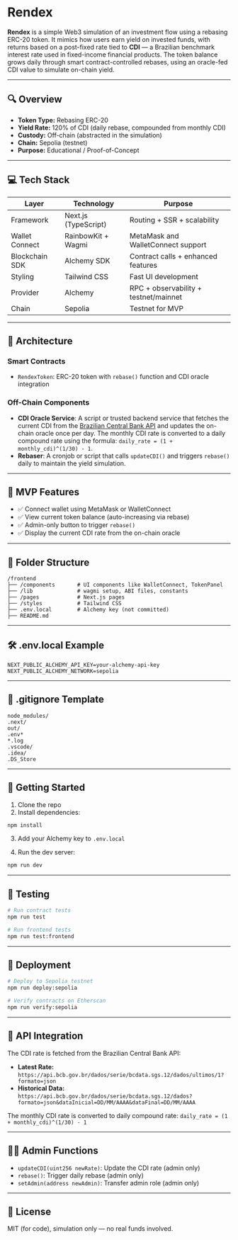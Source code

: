 # Rendex

**Rendex** is a simple Web3 simulation of an investment flow using a rebasing ERC-20 token. It mimics how users earn yield on invested funds, with returns based on a post-fixed rate tied to **CDI** — a Brazilian benchmark interest rate used in fixed-income financial products. The token balance grows daily through smart contract-controlled rebases, using an oracle-fed CDI value to simulate on-chain yield.

---

## 🔍 Overview

- **Token Type:** Rebasing ERC-20
- **Yield Rate:** 120% of CDI (daily rebase, compounded from monthly CDI)
- **Custody:** Off-chain (abstracted in the simulation)
- **Chain:** Sepolia (testnet)
- **Purpose:** Educational / Proof-of-Concept

---

## 💻 Tech Stack

| Layer           | Technology                  | Purpose                            |
|----------------|------------------------------|------------------------------------|
| Framework       | Next.js (TypeScript)         | Routing + SSR + scalability        |
| Wallet Connect  | RainbowKit + Wagmi           | MetaMask and WalletConnect support |
| Blockchain SDK  | Alchemy SDK                   | Contract calls + enhanced features |
| Styling         | Tailwind CSS                 | Fast UI development                |
| Provider        | Alchemy                      | RPC + observability + testnet/mainnet |
| Chain           | Sepolia                      | Testnet for MVP                    |

---

## 🧱 Architecture

### Smart Contracts

- `RendexToken`: ERC-20 token with `rebase()` function and CDI oracle integration

### Off-Chain Components

- **CDI Oracle Service**: A script or trusted backend service that fetches the current CDI from the [Brazilian Central Bank API](https://api.bcb.gov.br/dados/serie/bcdata.sgs.12/dados/ultimos/1?formato=json) and updates the on-chain oracle once per day. The monthly CDI rate is converted to a daily compound rate using the formula: `daily_rate = (1 + monthly_cdi)^(1/30) - 1`.
- **Rebaser**: A cronjob or script that calls `updateCDI()` and triggers `rebase()` daily to maintain the yield simulation.

---

## 🧪 MVP Features

- ✅ Connect wallet using MetaMask or WalletConnect
- ✅ View current token balance (auto-increasing via rebase)
- ✅ Admin-only button to trigger `rebase()`
- ✅ Display the current CDI rate from the on-chain oracle

---

## 📂 Folder Structure

```
/frontend
├── /components       # UI components like WalletConnect, TokenPanel
├── /lib              # wagmi setup, ABI files, constants
├── /pages            # Next.js pages
├── /styles           # Tailwind CSS
├── .env.local        # Alchemy key (not committed)
├── README.md
```

---

## 🛠 .env.local Example

```env
NEXT_PUBLIC_ALCHEMY_API_KEY=your-alchemy-api-key
NEXT_PUBLIC_ALCHEMY_NETWORK=sepolia
```

---

## 📝 .gitignore Template

```gitignore
node_modules/
.next/
out/
.env*
*.log
.vscode/
.idea/
.DS_Store
```

---

## 🚀 Getting Started

1. Clone the repo
2. Install dependencies:

```bash
npm install
```

3. Add your Alchemy key to `.env.local`

4. Run the dev server:

```bash
npm run dev
```

---

## 🧪 Testing

```bash
# Run contract tests
npm run test

# Run frontend tests
npm run test:frontend
```

---

## 🚀 Deployment

```bash
# Deploy to Sepolia testnet
npm run deploy:sepolia

# Verify contracts on Etherscan
npm run verify:sepolia
```

---

## 🔧 API Integration

The CDI rate is fetched from the Brazilian Central Bank API:

- **Latest Rate:** `https://api.bcb.gov.br/dados/serie/bcdata.sgs.12/dados/ultimos/1?formato=json`
- **Historical Data:** `https://api.bcb.gov.br/dados/serie/bcdata.sgs.12/dados?formato=json&dataInicial=DD/MM/AAAA&dataFinal=DD/MM/AAAA`

The monthly CDI rate is converted to daily compound rate: `daily_rate = (1 + monthly_cdi)^(1/30) - 1`

---

## 👨‍💼 Admin Functions

- `updateCDI(uint256 newRate)`: Update the CDI rate (admin only)
- `rebase()`: Trigger daily rebase (admin only)
- `setAdmin(address newAdmin)`: Transfer admin role (admin only)

---

## 📜 License

MIT (for code), simulation only — no real funds involved.
